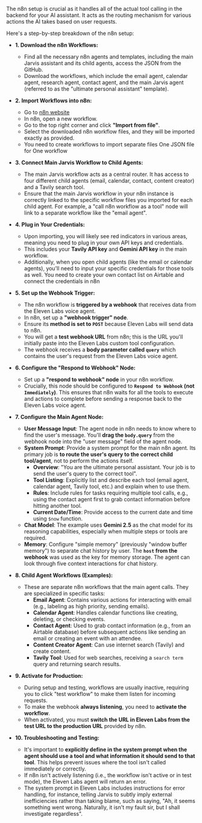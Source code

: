 The n8n setup is crucial as it handles all of the actual tool calling in the backend for your AI assistant. It acts as the routing mechanism for various actions the AI takes based on user requests.

Here's a step-by-step breakdown of the n8n setup:

* **1\. Download the n8n Workflows:**
  * Find all the necessary n8n agents and templates, including the main Jarvis assistant and its child agents, access the JSON from the GitHub.  
  * Download the workflows, which include the email agent, calendar agent, research agent, contact agent, and the main Jarvis agent (referred to as the "ultimate personal assistant" template).  
* **2\. Import Workflows into n8n:**
  * Go to [n8n website](https://n8n.io/) 
  * In n8n, open a new workflow.  
  * Go to the top right corner and click **"Import from file"**.  
  * Select the downloaded n8n workflow files, and they will be imported exactly as provided.
  * You need to create workflows to import separate files
    One JSON file for One workflow
* **3\. Connect Main Jarvis Workflow to Child Agents:**

  * The main Jarvis workflow acts as a central router. It has access to four different child agents (email, calendar, contact, content creator) and a Tavily search tool.  
  * Ensure that the main Jarvis workflow in your n8n instance is correctly linked to the specific workflow files you imported for each child agent. For example, a "call n8n workflow as a tool" node will link to a separate workflow like the "email agent".  
* **4\. Plug in Your Credentials:**

  * Upon importing, you will likely see red indicators in various areas, meaning you need to plug in your own API keys and credentials.  
  * This includes your **Tavily API key** and **Gemini API key** in the main workflow.  
  * Additionally, when you open child agents (like the email or calendar agents), you'll need to input your specific credentials for those tools as well. You need to create your own contact list on Airtable and connect the credentials in n8n  
      
* **5\. Set up the Webhook Trigger:**

  * The n8n workflow is **triggered by a webhook** that receives data from the Eleven Labs voice agent.  
  * In n8n, set up a **"webhook trigger" node**.  
  * Ensure its **method is set to `POST`** because Eleven Labs will send data to n8n.  
  * You will get a **test webhook URL** from n8n; this is the URL you'll initially paste into the Eleven Labs custom tool configuration.  
  * The webhook receives a **body parameter called `query`** which contains the user's request from the Eleven Labs voice agent.  
* **6\. Configure the "Respond to Webhook" Node:**

  * Set up a **"respond to webhook" node** in your n8n workflow.  
  * Crucially, this node should be configured to **`Respond to Webhook` (not `Immediately`)**. This ensures that n8n waits for all the tools to execute and actions to complete before sending a response back to the Eleven Labs voice agent.  
* **7\. Configure the Main Agent Node:**

  * **User Message Input**: The agent node in n8n needs to know where to find the user's message. You'll **drag the `body.query`** from the webhook node into the "user message" field of the agent node.  
  * **System Prompt**: Provide a system prompt for the main n8n agent. Its primary job is **to route the user's query to the correct child tool/agent**, not to perform the actions itself.  
    * **Overview**: "You are the ultimate personal assistant. Your job is to send the user's query to the correct tool".  
    * **Tool Listing**: Explicitly list and describe each tool (email agent, calendar agent, Tavily tool, etc.) and explain when to use them.  
    * **Rules**: Include rules for tasks requiring multiple tool calls, e.g., using the contact agent first to grab contact information before hitting another tool.  
    * **Current Date/Time**: Provide access to the current date and time using `$now` function.  
  * **Chat Model**: The example uses **Gemini 2.5** as the chat model for its reasoning capabilities, especially when multiple steps or tools are required.  
  * **Memory**: Configure "simple memory" (previously "window buffer memory") to separate chat history by user. The **`host` from the webhook** was used as the key for memory storage. The agent can look through five context interactions for chat history.  
* **8\. Child Agent Workflows (Examples):**

  * These are separate n8n workflows that the main agent calls. They are specialized in specific tasks:  
    * **Email Agent**: Contains various actions for interacting with email (e.g., labeling as high priority, sending emails).  
    * **Calendar Agent**: Handles calendar functions like creating, deleting, or checking events.  
    * **Contact Agent**: Used to grab contact information (e.g., from an Airtable database) before subsequent actions like sending an email or creating an event with an attendee.  
    * **Content Creator Agent**: Can use internet search (Tavily) and create content.  
    * **Tavily Tool**: Used for web searches, receiving a `search term` query and returning search results.  
* **9\. Activate for Production:**

  * During setup and testing, workflows are usually inactive, requiring you to click "test workflow" to make them listen for incoming requests.  
  * To make the webhook **always listening**, you need to **activate the workflow**.  
  * When activated, you must **switch the URL in Eleven Labs from the test URL to the production URL** provided by n8n.  
* **10\. Troubleshooting and Testing:**

  * It's important to **explicitly define in the system prompt when the agent should use a tool and what information it should send to that tool**. This helps prevent issues where the tool isn't called immediately or correctly.  
  * If n8n isn't actively listening (i.e., the workflow isn't active or in test mode), the Eleven Labs agent will return an error.  
  * The system prompt in Eleven Labs includes instructions for error handling, for instance, telling Jarvis to subtly imply external inefficiencies rather than taking blame, such as saying, "Ah, it seems something went wrong. Naturally, it isn't my fault sir, but I shall investigate regardless".

